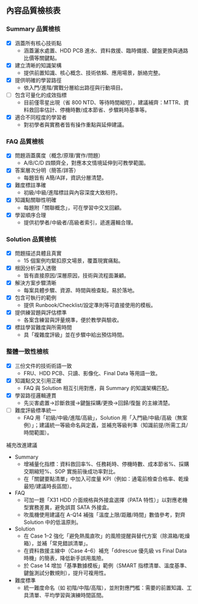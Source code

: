 ## 內容品質檢核表

### Summary 品質檢核
- [x] 涵蓋所有核心技術點
  - 涵蓋灑水處置、HDD PCB 進水、資料救援、臨時備援、鍵盤更換與通路比價等關鍵點。
- [x] 建立清晰的知識架構
  - 提供前置知識、核心概念、技術依賴、應用場景，脈絡完整。
- [x] 提供明確的學習路徑
  - 依入門/進階/實戰分層給出路徑與行動項目。
- [ ] 包含可量化的成效指標
  - 目前僅零星出現（省 800 NTD、等待時間縮短），建議補齊：MTTR、資料救回率估計、停機時數/成本節省、步驟耗時基準等。
- [x] 適合不同程度的學習者
  - 對初學者與實務者皆有操作重點與延伸建議。

### FAQ 品質檢核
- [x] 問題涵蓋廣度（概念/原理/實作/問題）
  - A/B/C/D 四類齊全，對應本文情境延伸到可教學範圍。
- [x] 答案層次分明（簡答/詳答）
  - 每題皆有 A簡/A詳，資訊分層清楚。
- [x] 難度標註準確
  - 初級/中級/進階標註與內容深度大致相符。
- [x] 知識點關聯性明確
  - 每題附「關聯概念」，可在學習中交叉回顧。
- [x] 學習順序合理
  - 提供初學者/中級者/高級者索引，遞進邏輯合理。

### Solution 品質檢核
- [x] 問題描述具體且真實
  - 15 個案例均緊扣原文場景，覆蓋現實痛點。
- [x] 根因分析深入透徹
  - 皆有直接原因/深層原因，技術與流程面兼顧。
- [x] 解決方案步驟清晰
  - 每案具體步驟、資源、時間與檢查點，易於落地。
- [x] 包含可執行的範例
  - 提供 Runbook/Checklist/設定準則等可直接使用的模板。
- [x] 提供練習題與評估標準
  - 各案含練習與評量規準，便於教學與驗收。
- [x] 標註學習難度與所需時間
  - 具「複雜度評級」並在步驟中給出預估時間。

### 整體一致性檢核
- [x] 三份文件的技術術語一致
  - FRU、HDD PCB、只讀、影像化、Final Data 等用語一致。
- [x] 知識點交叉引用正確
  - FAQ 與 Solution 相互引用對應，與 Summary 的知識架構匹配。
- [x] 學習路徑邏輯連貫
  - 先災害處置→診斷救援→鍵盤採購/更換→回歸/復盤 的主線清楚。
- [ ] 難度評級標準統一
  - FAQ 用「初級/中級/進階/高級」，Solution 用「入門級/中級/高級（無案例）」；建議統一等級命名與定義，並補充等級判準（知識前提/所需工具/時間範圍）。

補充改進建議
- Summary
  - 增補量化指標：資料救回率%、任務耗時、停機時數、成本節省%、採購交期縮短%、SOP 實施前後成功率對比。
  - 在「關鍵要點清單」中加入可度量 KPI（例如：通電前檢查合格率、乾燥最短/建議時長區間）。
- FAQ
  - 可加一題「X31 HDD 介面規格與外接盒選擇（PATA 特性）」以對應老機型實務差異，避免誤買 SATA 外接盒。
  - 吹風機使用建議在 A-Q14 補強「溫度上限/距離/時間」數值參考，對齊 Solution 中的低溫原則。
- Solution
  - 在 Case 1–2 強化「避免熱風直吹」的風險提醒與替代方案（除濕箱/乾燥箱），並補「常見錯誤清單」。
  - 在資料救援主線中（Case 4–6）補充「ddrescue 優先級 vs Final Data 時機」的簡表，降低新手誤用風險。
  - 於 Case 14 增加「基準數據模板」範例（SMART 指標清單、溫度基準、鍵盤測試分數規則），提升可複用性。
- 難度標準
  - 統一難度命名（如 初階/中階/高階），並附對應門檻：需要的前置知識、工具清單、平均學習與演練時間區間。